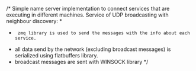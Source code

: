 /* Simple name server implementation to connect services that are executing in different machines. Service of UDP broadcasting with neighbour discovery:
*
*	   zmq library is used to send the messages with the info about each service.
*    all data send by the network (excluding broadcast messages) is serialized using flatbuffers library.
*    broadcast messages are sent with WINSOCK library
*/
